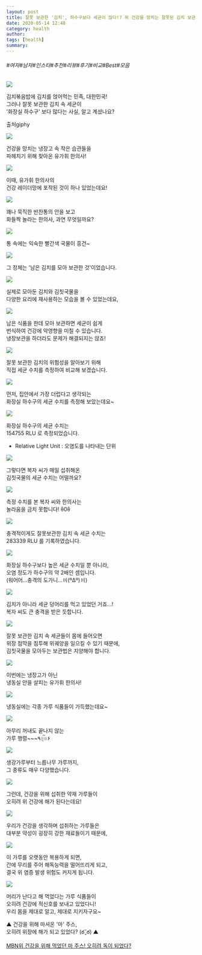 ```yaml
---
layout: post
title: 잘못 보관한 '김치', 하수구보다 세균이 많다!? 위 건강을 망치는 잘못된 김치 보관법!
date: 2020-05-14 12:48
category: health
author: 
tags: [health]
summary: 
---
```


###### #여자#남자#인스타#추천#리뷰#후기#비교#Best#모음

  
![](https://t1.daumcdn.net/liveboard/mboon/d5727f003143487997567d3cebe3a7f3.gif)

김치볶음밥에 김치를 얹어먹는 민족, 대한민국!  
그러나 잘못 보관한 김치 속 세균이  
'화장실 하수구' 보다 많다는 사실, 알고 계셨나요?  

출처giphy

![](https://img1.daumcdn.net/thumb/R720x0/?fname=https%3A%2F%2Ft1.daumcdn.net%2Fliveboard%2Fmboon%2Fc80e3d17ae2141c7842ac045fd3bf38a.png)

건강을 망치는 냉장고 속 작은 습관들을  
파헤치기 위해 찾아온 유가휘 한의사!  

![](https://img1.daumcdn.net/thumb/R720x0/?fname=https%3A%2F%2Ft1.daumcdn.net%2Fliveboard%2Fmboon%2F25cc7032542942ce8aed9f22c5755547.png)

이때, 유가휘 한의사의  
건강 레이더망에 포착된 것이 하나 있었는데요!  

![](https://t1.daumcdn.net/liveboard/mboon/0430263e7d384409ad64b00f7b80c326.gif)

꽤나 묵직한 반찬통의 안을 보고  
화들짝 놀라는 한의사, 과연 무엇일까요?  

![](https://t1.daumcdn.net/liveboard/mboon/e4eca6cfee2347a98ad4562366d394db.gif)

통 속에는 익숙한 빨간색 국물이 흥건~  

![](https://img1.daumcdn.net/thumb/R720x0/?fname=https%3A%2F%2Ft1.daumcdn.net%2Fliveboard%2Fmboon%2F53fcfdd6c0a4449ca318bd648962e8bd.png)

그 정체는 '남은 김치를 모아 보관한 것'이었습니다.  

![](https://img1.daumcdn.net/thumb/R720x0/?fname=https%3A%2F%2Ft1.daumcdn.net%2Fliveboard%2Fmboon%2Fca0dcd1781de406698488388947e30b6.png)

실제로 모아둔 김치와 김칫국물을  
다양한 요리에 재사용하는 모습을 볼 수 있었는데요,  

![](https://img1.daumcdn.net/thumb/R720x0/?fname=https%3A%2F%2Ft1.daumcdn.net%2Fliveboard%2Fmboon%2F0d5fcd38a550402aa035803495522145.png)

남은 식품을 한데 모아 보관하면 세균이 쉽게  
번식하여 건강에 악영향을 미칠 수 있습니다.  
냉장보관을 하더라도 문제가 해결되지는 않죠!  

![](https://img1.daumcdn.net/thumb/R720x0/?fname=https%3A%2F%2Ft1.daumcdn.net%2Fliveboard%2Fmboon%2Fae20477b9b8a43f79a18de4eac52fbf8.png)

잘못 보관한 김치의 위험성을 알아보기 위해  
직접 세균 수치를 측정하여 비교해 보겠습니다.  

![](https://img1.daumcdn.net/thumb/R720x0/?fname=https%3A%2F%2Ft1.daumcdn.net%2Fliveboard%2Fmboon%2F7377aaca0adc450b82861bae283c2431.png)

먼저, 집안에서 가장 더럽다고 생각되는  
화장실 하수구의 세균 수치를 측정해 보았는데요~  

![](https://img1.daumcdn.net/thumb/R720x0/?fname=https%3A%2F%2Ft1.daumcdn.net%2Fliveboard%2Fmboon%2F5aa5bfc8dc474626b7b46986026c084d.png)

화장실 하수구의 세균 수치는  
154755 RLU 로 측정되었습니다.  
* Relative Light Unit : 오염도를 나타내는 단위  

![](https://img1.daumcdn.net/thumb/R720x0/?fname=https%3A%2F%2Ft1.daumcdn.net%2Fliveboard%2Fmboon%2F85a2d632693c41119ac7bdbfdba3d113.png)

그렇다면 복자 씨가 매일 섭취해온  
김칫국물의 세균 수치는 어떨까요?  

![](https://t1.daumcdn.net/liveboard/mboon/76beca9c6af4480c99150640c016acff.gif)

측정 수치를 본 복자 씨와 한의사는  
놀라움을 금치 못합니다! ꉺ0ꉺ  

![](https://img1.daumcdn.net/thumb/R720x0/?fname=https%3A%2F%2Ft1.daumcdn.net%2Fliveboard%2Fmboon%2F211274fce2a5477aa0d2a2f75e70700c.png)

충격적이게도 잘못보관한 김치 속 세균 수치는  
283339 RLU 를 기록하였습니다.  

![](https://img1.daumcdn.net/thumb/R720x0/?fname=https%3A%2F%2Ft1.daumcdn.net%2Fliveboard%2Fmboon%2F66cc9bb47da64df3b7a7617bb164aa7a.png)

화장실 하수구보다 높은 세균 수치일 뿐 아니라,  
오염 정도가 하수구의 약 2배인 셈입니다.  
(워어어...충격의 도가니...〣(ºΔº)〣)  

![](https://img1.daumcdn.net/thumb/R720x0/?fname=https%3A%2F%2Ft1.daumcdn.net%2Fliveboard%2Fmboon%2F24d36554815b4c02affffdcc8a5564b6.png)

김치가 아니라 세균 덩어리를 먹고 있었던 거죠...!  
복자 씨도 큰 충격을 받은 듯합니다.  

![](https://img1.daumcdn.net/thumb/R720x0/?fname=https%3A%2F%2Ft1.daumcdn.net%2Fliveboard%2Fmboon%2Fc70dbbc0149649b6830647cd82432af4.png)

잘못 보관한 김치 속 세균들이 몸에 들어오면  
위장 점막을 침투해 위궤양을 일으킬 수 있기 때문에,  
김칫국물을 모아두는 보관법은 지양해야 합니다.  

![](https://img1.daumcdn.net/thumb/R720x0/?fname=https%3A%2F%2Ft1.daumcdn.net%2Fliveboard%2Fmboon%2Fbc849425a1c644b4ad903b1ef735c462.png)

이번에는 냉장고가 아닌  
냉동실 안을 살피는 유가휘 한의사!  

![](https://img1.daumcdn.net/thumb/R720x0/?fname=https%3A%2F%2Ft1.daumcdn.net%2Fliveboard%2Fmboon%2F748ceefdad6e4cde8e68b68a43cd1cdd.png)

냉동실에는 각종 가루 식품들이 가득했는데요~  

![](https://t1.daumcdn.net/liveboard/mboon/0a948cf71f7b4f45b97acb493017da27.gif)

아무리 꺼내도 끝나지 않는  
가루 행렬~~~٩๏̯͡๏۶  

![](https://img1.daumcdn.net/thumb/R720x0/?fname=https%3A%2F%2Ft1.daumcdn.net%2Fliveboard%2Fmboon%2F64f61627afe04d25be29dd31b85541c1.png)

생강가루부터 느릅나무 가루까지,  
그 종류도 매우 다양했습니다.  

![](https://img1.daumcdn.net/thumb/R720x0/?fname=https%3A%2F%2Ft1.daumcdn.net%2Fliveboard%2Fmboon%2F7cab8b43d2d246818cfaaf13ac66b8c0.png)

그런데, 건강을 위해 섭취한 약재 가루들이  
오히려 위 건강에 해가 된다는데요!  

![](https://img1.daumcdn.net/thumb/R720x0/?fname=https%3A%2F%2Ft1.daumcdn.net%2Fliveboard%2Fmboon%2F77dc44556b7644dfa6399e2860436c16.png)

우리가 건강을 생각하며 섭취하는 가루들은  
대부분 약성이 굉장히 강한 재료들이기 때문에,  

![](https://img1.daumcdn.net/thumb/R720x0/?fname=https%3A%2F%2Ft1.daumcdn.net%2Fliveboard%2Fmboon%2Fd8a98e1a707a40fa9366a05911488385.png)

이 가루를 오랫동안 복용하게 되면,  
간에 무리를 주어 해독능력을 떨어뜨리게 되고,  
결국 위 염증 발생 위험도 커지게 됩니다.  

![](https://img1.daumcdn.net/thumb/R720x0/?fname=https%3A%2F%2Ft1.daumcdn.net%2Fliveboard%2Fmboon%2F21a5eee66bf348e99266269568d0cea8.png)

머리가 난다고 해 먹었다는 가루 식품들이  
오히려 건강에 적신호를 보내고 있었다니!  
우리 몸을 제대로 알고, 제대로 지키자구요~  

▲ 건강을 위해 마셔온 '마' 주스,  
오히려 위장에 해가 되고 있었다? (ఠ ̥̆ ఠ) ▲  

[MBN위 건강을 위해 먹었던 마 주스! 오히려 독이 되었다?](http://tv.kakao.com/v/sad0b8q82PDoTlZhhB2qP1N)